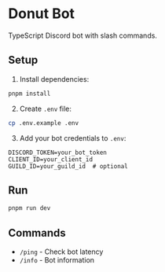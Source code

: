# Donut Bot

TypeScript Discord bot with slash commands.

## Setup

1. Install dependencies:
```bash
pnpm install
```

2. Create `.env` file:
```bash
cp .env.example .env
```

3. Add your bot credentials to `.env`:
```env
DISCORD_TOKEN=your_bot_token
CLIENT_ID=your_client_id
GUILD_ID=your_guild_id  # optional
```

## Run

```bash
pnpm run dev
```

## Commands

- `/ping` - Check bot latency
- `/info` - Bot information
